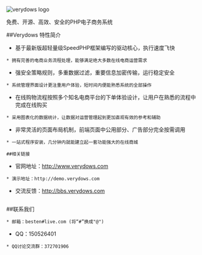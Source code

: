 ![verydows logo](http://www.verydows.com/public/index/images/logo.gif)  

免费、开源、高效、安全的PHP电子商务系统


##Verydows 特性简介

* 基于最新版超轻量级SpeedPHP框架编写的驱动核心，执行速度飞快
``` 
* 拥有完善的电商业务流程处理，能够满足绝大多数在线电商运营需求
```
* 强安全策略规则，多重数据过滤，重要信息加密传输，运行稳定安全
```
* 系统管理界面设计更注重用户体验，短时间内便能熟悉系统的全部操作
```
* 在线购物流程按照多个知名电商平台的下单体验设计，让用户在熟悉的流程中完成在线购买
```
* 采用图表化的数据统计，让数据对运营管理起到更加直观有效的参考和辅助
```
* 非常灵活的页面布局机制，前端页面中公用部分、广告部分完全按需调用
```
* 一站式程序安装，几分钟内就能建立起一套功能强大的在线商城
```
```
##相关链接
```
* 官网地址：http://www.verydows.com
```
* 演示地址：http://demo.verydows.com
```
* 交流反馈：http://bbs.verydows.com
```
```
##联系我们
```
* 邮箱：besten#live.com (将“#”换成"@")
```
* QQ：150526401
```
* QQ讨论交流群：372701906
